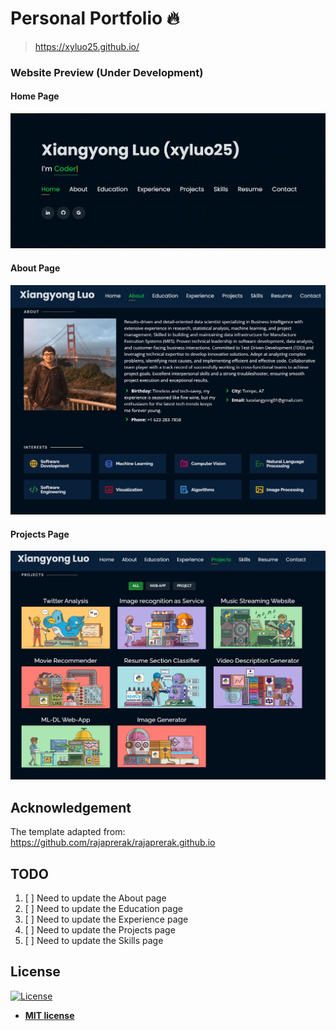 # Personal Portfolio 🔥

> https://xyluo25.github.io/

### Website Preview (Under Development)

#### Home Page

<img src="website_images/xyluoHomepage.gif" width="900">

#### About Page

<img src="website_images/AboutPage.png" width="900">

#### Projects Page

<img src="website_images/ProjectPage.jpg" width="900">

## Acknowledgement

The template adapted from: https://github.com/rajaprerak/rajaprerak.github.io


## TODO

1. [ ] Need to update the About page
2. [ ] Need to update the Education page
3. [ ] Need to update the Experience page
4. [ ] Need to update the Projects page
5. [ ] Need to update the Skills page


## License

[![License](http://img.shields.io/:license-mit-blue.svg?style=flat-square)](http://badges.mit-license.org)

- **[MIT license](http://opensource.org/licenses/mit-license.php)**
